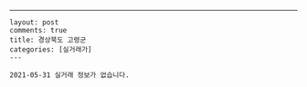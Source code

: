 ---
    layout: post
    comments: true
    title: 경상북도 고령군
    categories: [실거래가]
    ---

    2021-05-31 실거래 정보가 없습니다.

    